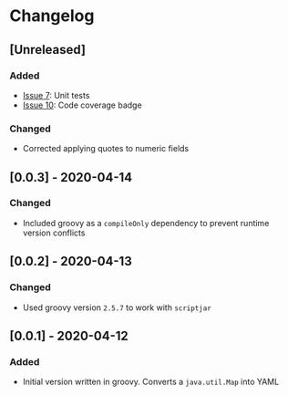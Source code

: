 # Changelog

## [Unreleased]
### Added
- [Issue 7](https://github.com/devatherock/simple-yaml/issues/7): Unit tests
- [Issue 10](https://github.com/devatherock/simple-yaml/issues/10): Code coverage badge

### Changed
- Corrected applying quotes to numeric fields

## [0.0.3] - 2020-04-14
### Changed
- Included groovy as a `compileOnly` dependency to prevent runtime version conflicts

## [0.0.2] - 2020-04-13
### Changed
- Used groovy version `2.5.7` to work with `scriptjar`

## [0.0.1] - 2020-04-12
### Added
- Initial version written in groovy. Converts a `java.util.Map` into YAML